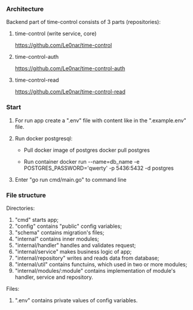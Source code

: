 ### Architecture ###

Backend part of time-control consists of 3 parts (repositories):
1) time-control (write service, core)

    https://github.com/Le0nar/time-control

2) time-control-auth 

    https://github.com/Le0nar/time-control-auth

3) time-control-read

    https://github.com/Le0nar/time-control-read


### Start ###
1) For run app create a ".env" file with content like in the ".example.env" file.

2) Run docker postgresql:

    - Pull docker image of postgres docker pull postgres

    - Run container docker run --name=db_name -e POSTGRES_PASSWORD='qwerty' -p 5436:5432 -d postgres

3) Enter "go run cmd/main.go" to command line

### File structure ###

Directories:
1) "cmd" starts app;
2) "config" contains "public" config variables;
3) "schema" contains migration's files;
4) "internal" contains inner modules;
5) "internal/handler" handles and validates request;
6) "internal/service" makes business logic of app;
7) "internal/repository" writes and reads data from database;
8) "internal/util" contains functuins, which used in two or more modules;
9) "internal/modules/:module" contains implementation of module's handler, service and repository.

Files:
1) ".env" contains private values of config variables.

